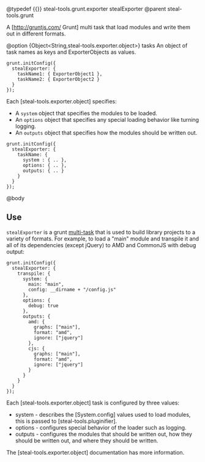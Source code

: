@typedef {{}} steal-tools.grunt.exporter stealExporter
@parent steal-tools.grunt 

A [http://gruntjs.com/ Grunt] multi task that load modules and write them out in different formats.

@option {Object<String,steal-tools.exporter.object>} tasks An object of task names as keys
and ExporterObjects as values.

```
grunt.initConfig({
  stealExporter: {
    taskName1: { ExporterObject1 },
    taskName2: { ExporterObject2 }
  }
});
```

Each [steal-tools.exporter.object] specifies:

 - A `system` object that specifies the modules to be loaded.
 - An `options` object that specifies any special loading behavior like turning logging.
 - An `outputs` object that specifies how the modules should be written out.
 
```
grunt.initConfig({
  stealExporter: {
    taskName: {
      system : { .. },
      options: { .. },
      outputs: { .. }
    }
  }
});
```


@body

## Use

`stealExporter` is a grunt [multi-task](http://gruntjs.com/creating-tasks#multi-tasks) that is 
used to build library projects to a variety of formats. For example, to load a "main" module and
transpile it and all of its dependencies (except jQuery) to AMD and CommonJS with debug output:

    grunt.initConfig({
      stealExporter: {
        transpile: {
          system: {
            main: "main",
            config: __dirname + "/config.js"
          },
          options: {
            debug: true
          },
          outputs: {
            amd: {
              graphs: ["main"],
              format: "amd",
              ignore: ["jquery"]
            },
            cjs: {
              graphs: ["main"],
              format: "amd",
              ignore: ["jquery"]
            }
          }
        }
      }
    });
    
Each [steal-tools.exporter.object] task is configured by three values:

 - system - describes the [System.config] values used to load modules, this is passed to [steal-tools.pluginifier].
 - options - configures special behavior of the loader such as logging.
 - outputs - configures the modules that should be written out, how they 
             should be written out, and where they should be written. 

The [steal-tools.exporter.object] documentation has more information.